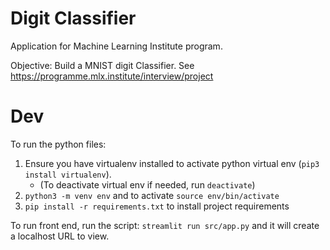 # Digit Classifier

Application for Machine Learning Institute program. 

Objective: Build a MNIST digit Classifier. See https://programme.mlx.institute/interview/project

# Dev

To run the python files:
1. Ensure you have virtualenv installed to activate python virtual env (`pip3 install virtualenv`).
    - (To deactivate virtual env if needed, run `deactivate`)
2. `python3 -m venv env` and to activate `source env/bin/activate`
3. `pip install -r requirements.txt` to install project requirements

To run front end, run the script: `streamlit run src/app.py` and it will create a localhost URL to view. 

